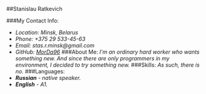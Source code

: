##Stanislau Ratkevich

###My Contact Info:
- _Location: Minsk, Belarus_
- _Phone: +375 29 533-45-63_
- _Email: stas.r.minsk@gmail.com_
- _GitHub: [MorDa96](https://github.com/MorDa96)_
###About Me:
_I'm an ordinary hard worker who wants something new. And since there are only programmers in my environment, I decided to try something new._
###Skills:
_As such, there is no._
###Languages:
- _**Russian** - native speaker._
- _**English** - A1._